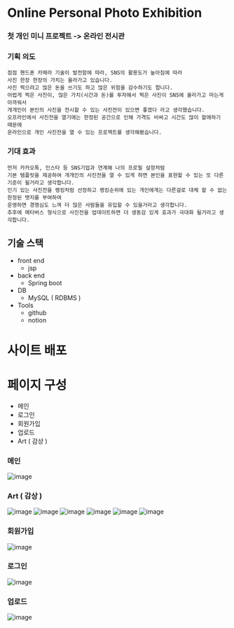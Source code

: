 # Online Personal Photo Exhibition
### 첫 개인 미니 프로젝트 -> 온라인 전시관

### 기획 의도
```
점점 핸드폰 카메라 기술이 발전함에 따라, SNS의 활용도가 높아짐에 따라
사진 한장 한장의 가치는 올라가고 있습니다.
사진 찍으려고 많은 돈을 쓰기도 하고 많은 위험을 감수하기도 합니다.
어렵게 찍은 사진이, 많은 가치(시간과 돈)를 투자해서 찍은 사진이 SNS에 올라가고 마는게 아까워서 
개개인이 본인의 사진을 전시할 수 있는 사진전이 있으면 좋겠다 라고 생각했습니다.
오프라인에서 사진전을 열기에는 한정된 공간으로 인해 가격도 비싸고 시간도 많이 할애하기 때문에
온라인으로 개인 사진전을 열 수 있는 프로젝트를 생각해봤습니다.
``` 
### 기대 효과
```
먼저 카카오톡, 인스타 등 SNS기업과 연계해 나의 프로필 설정처럼
기본 템플릿을 제공하여 개개인의 사진전을 열 수 있게 하면 본인을 표현할 수 있는 또 다른 기준이 될거라고 생각합니다.
인기 있는 사진전을 랭킹처럼 선정하고 랭킹순위에 있는 개인에게는 다른걸로 대체 할 수 없는 한정된 뱃지를 부여하여
운영하면 경쟁심도 느껴 더 많은 사람들을 유입할 수 있을거라고 생각합니다.
추후에 메타버스 형식으로 사진전을 업데이트하면 더 생동감 있게 효과가 극대화 될거라고 생각합니다.
```
## 기술 스택
- front end
  - jsp
- back end
  - Spring boot
- DB
  - MySQL ( RDBMS )
- Tools
  - github
  - notion

# 사이트 배포
# 페이지 구성
- 메인
- 로그인
- 회원가입
- 업로드
- Art ( 감상 )

### 메인
![image](https://user-images.githubusercontent.com/96061695/161588454-5720c1d0-0130-4df7-aaff-83531d455af0.png)
### Art ( 감상 )
![image](https://user-images.githubusercontent.com/96061695/161587966-249cb901-1514-4454-b196-f559eeeb68a3.png)
![image](https://user-images.githubusercontent.com/96061695/161589000-bfe1e6e1-a17c-4397-898f-4e4d797a65c9.png)
![image](https://user-images.githubusercontent.com/96061695/161589070-204141ea-902c-48e4-abef-f24dee98a4a1.png)
![image](https://user-images.githubusercontent.com/96061695/161589158-e6f6e7dc-8ccc-499a-849b-f7ee63958b0c.png)
![image](https://user-images.githubusercontent.com/96061695/161589237-f1070752-91f8-45e9-8079-2c1582815754.png)
![image](https://user-images.githubusercontent.com/96061695/161589291-f8e5d13c-368b-4908-8999-5ef4367d68a9.png)
### 회원가입
![image](https://user-images.githubusercontent.com/96061695/161588739-a631ed35-bae9-4488-b624-07ff168dafcd.png)
### 로그인
![image](https://user-images.githubusercontent.com/96061695/161588821-fcbaa71e-a40f-486e-986a-273af0050f64.png)
### 업로드
![image](https://user-images.githubusercontent.com/96061695/161588875-7955b24a-c91b-4492-8479-d24ae4316fec.png)
